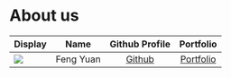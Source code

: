 # About us

Display | Name | Github Profile | Portfolio 
--------|:----:|:--------------:|:---------:
![](https://via.placeholder.com/100.png?text=Photo) | Feng Yuan | [Github](https://github.com/srfl0) | [Portfolio](docs/team/fengyuan.md)
